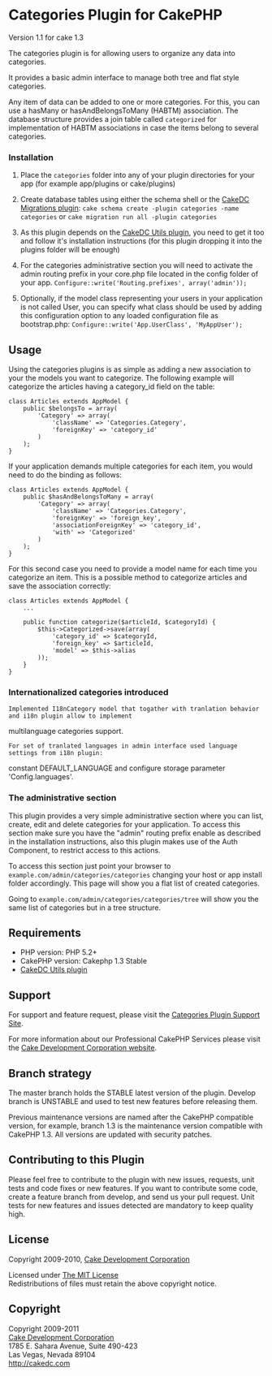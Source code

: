 # Categories Plugin for CakePHP #

Version 1.1 for cake 1.3

The categories plugin is for allowing users to organize any data into categories.

It provides a basic admin interface to manage both tree and flat style categories.

Any item of data can be added to one or more categories. For this, you can use a hasMany or hasAndBelongsToMany (HABTM) association. The database structure provides a join table called `categorized` for implementation of HABTM associations in case the items belong to several categories.

### Installation ##

1. Place the `categories` folder into any of your plugin directories for your app (for example app/plugins or cake/plugins)

2. Create database tables using either the schema shell or the [CakeDC Migrations plugin](http://github.com/CakeDC/migrations):
	`cake schema create -plugin categories -name categories`
	or
	`cake migration run all -plugin categories`

3. As this plugin depends on the [CakeDC Utils plugin](http://github.com/CakeDC/utils), you need to get it too and follow it's installation instructions (for this plugin dropping it into the plugins folder will be enough)

4. For the categories administrative section you will need to activate the admin routing prefix in your core.php file located in the config folder of your app. 
	`Configure::write('Routing.prefixes', array('admin'));`

5. Optionally, if the model class representing your users in your application is not called User, you can specify what class should be used by adding this configuration option to any loaded configuration file as bootstrap.php:
	`Configure::write('App.UserClass', 'MyAppUser');`

## Usage ##

Using the categories plugins is as simple as adding a new association to your the models you want to categorize. The following example will categorize the articles having a category_id field on the table:

	class Articles extends AppModel {
		public $belongsTo = array(
			'Category' => array(
				'className' => 'Categories.Category',
				'foreignKey' => 'category_id'
			)
		);
	}

If your application demands multiple categories for each item, you would need to do the binding as follows:

	class Articles extends AppModel {
		public $hasAndBelongsToMany = array(
			'Category' => array(
				'className' => 'Categories.Category',
				'foreignKey' => 'foreign_key',
				'associationForeignKey' => 'category_id',
				'with' => 'Categorized'
			)
		);
	}

For this second case you need to provide a model name for each time you categorize an item. This is a possible method to categorize articles and save the association correctly:

	class Articles extends AppModel {
		...

		public function categorize($articleId, $categoryId) {
			$this->Categorized->save(array(
				'category_id' => $categoryId,
				'foreign_key' => $articleId,
				'model' => $this->alias
			));
		}
	}

### Internationalized categories introduced

	Implemented I18nCategory model that togather with tranlation behavior and i18n plugin allow to implement 
multilanguage categories support.

	For set of tranlated languages in admin interface used language settings from i18n plugin:	
constant DEFAULT_LANGUAGE and configure storage parameter 'Config.languages'.	
	
### The administrative section ###

This plugin provides a very simple administrative section where you can list, create, edit and delete categories for your application. To access this section make sure you have the "admin" routing prefix enable as described in the installation instructions, also this plugin makes use of the Auth Component, to restrict access to this actions.

To access this section just point your browser to  `example.com/admin/categories/categories` changing your host or app install folder accordingly. This page will show you a flat list of created categories.

Going to `example.com/admin/categories/categories/tree` will show you the same list of categories but in a tree structure.

## Requirements ##

* PHP version: PHP 5.2+
* CakePHP version: Cakephp 1.3 Stable
* [CakeDC Utils plugin](http://github.com/CakeDC/utils)

## Support ##

For support and feature request, please visit the [Categories Plugin Support Site](http://cakedc.lighthouseapp.com/projects/59968-categories-plugin/).

For more information about our Professional CakePHP Services please visit the [Cake Development Corporation website](http://cakedc.com).

## Branch strategy ##

The master branch holds the STABLE latest version of the plugin. 
Develop branch is UNSTABLE and used to test new features before releasing them. 

Previous maintenance versions are named after the CakePHP compatible version, for example, branch 1.3 is the maintenance version compatible with CakePHP 1.3.
All versions are updated with security patches.

## Contributing to this Plugin ##

Please feel free to contribute to the plugin with new issues, requests, unit tests and code fixes or new features. If you want to contribute some code, create a feature branch from develop, and send us your pull request. Unit tests for new features and issues detected are mandatory to keep quality high. 



## License ##

Copyright 2009-2010, [Cake Development Corporation](http://cakedc.com)

Licensed under [The MIT License](http://www.opensource.org/licenses/mit-license.php)<br/>
Redistributions of files must retain the above copyright notice.

## Copyright ###

Copyright 2009-2011<br/>
[Cake Development Corporation](http://cakedc.com)<br/>
1785 E. Sahara Avenue, Suite 490-423<br/>
Las Vegas, Nevada 89104<br/>
http://cakedc.com<br/>
